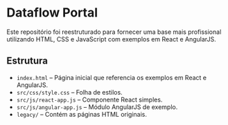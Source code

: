 # Dataflow Portal

Este repositório foi reestruturado para fornecer uma base mais profissional utilizando HTML, CSS e JavaScript com exemplos em React e AngularJS.

## Estrutura

- `index.html` – Página inicial que referencia os exemplos em React e AngularJS.
- `src/css/style.css` – Folha de estilos.
- `src/js/react-app.js` – Componente React simples.
- `src/js/angular-app.js` – Módulo AngularJS de exemplo.
- `legacy/` – Contém as páginas HTML originais.

